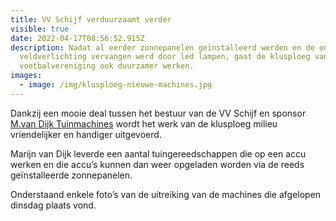 ```yaml
---
title: VV Schijf verduurzaamt verder
visible: true
date: 2022-04-17T08:56:52.915Z
description: Nadat al eerder zonnepanelen geïnstalleerd werden en de oude
  veldverlichting vervangen werd door led lampen, gaat de klusploeg van de
  voetbalvereniging ook duurzamer werken.
images:
  - image: /img/klusploeg-nieuwe-machines.jpg
---
```

<!--StartFragment-->

Dankzij een mooie deal tussen het bestuur van de VV Schijf en sponsor [M.van Dijk Tuinmachines](https://www.facebook.com/profile.php?id=100063232389575&__cft__[0]=AZVTBgFMv7IZUjGOXGqCqByhJqG_6BwqezR_F65pPT6Qip-FQeGDKE7ihcZqc3HedvVDaBtCvcNInIifr_-C26nHvOLVwUAkPLzltxzPjedx4xoPf4eZeRLyN__C9agAsif5cgfoVA546LqMOz47GVFR&__tn__=-]K-R) wordt het werk van de klusploeg milieu vriendelijker en handiger uitgevoerd.

Marijn van Dijk leverde een aantal tuingereedschappen die op een accu werken en die accu’s kunnen dan weer opgeladen worden via de reeds geïnstalleerde zonnepanelen.

Onderstaand enkele foto’s van de uitreiking van de machines die afgelopen dinsdag plaats vond.

<!--EndFragment-->